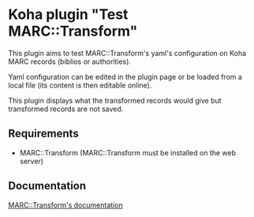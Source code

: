 # Koha plugin "Test MARC::Transform"

This plugin aims to test MARC::Transform's yaml's configuration on Koha MARC records (biblios or authorities).

Yaml configuration can be edited in the plugin page or be loaded from a local file (its content is then editable online).

This plugin displays what the transformed records would give but transformed records are not saved.

## Requirements

* MARC::Transform (MARC::Transform must be installed on the web server)

## Documentation

[MARC::Transform's documentation](https://metacpan.org/pod/MARC::Transform)
